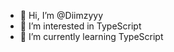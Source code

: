 - 👋 Hi, I’m @Diimzyyy
- 👀 I’m interested in TypeScript 
- 🌱 I’m currently learning TypeScript

<!---
Diimzyyy/Diimzyyy is a ✨ special ✨ repository because its `README.md` (this file) appears on your GitHub profile.
You can click the Preview link to take a look at your changes.
--->
